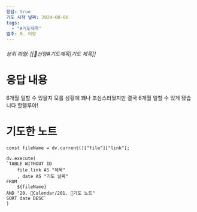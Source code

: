 ```yaml
---
응답: true
기도 시작 날짜: 2024-08-06
tags:
  - "#기도제목"
범주: 0. 이랑
---
```

###### 상위 파일: [[🧭신앙#기도제목|기도 제목]]

# 응답 내용
6개월 일할 수 있을지 모를 상황에 꽤나 조심스러웠지만 결국 6개월 일할 수 있게 됐습니다 할렐루야!

# 기도한 노트
```dataviewjs
const fileName = dv.current()["file"]["link"];

dv.execute(
`TABLE WITHOUT ID
	file.link AS "제목"
	, date AS "기도 날짜"
FROM
	${fileName}
AND "20. 📅Calendar/201. 🙏기도 노트"
SORT date DESC`
)
```


